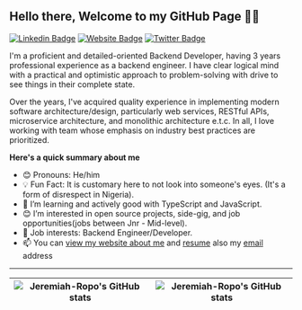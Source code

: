 ## Hello there, Welcome to my GitHub Page 👋🏾

[![Linkedin Badge](https://img.shields.io/badge/-Jeremiah_Patrick-blue?style=for-the-badge&logo=Linkedin&logoColor=white&link=https://www.linkedin.com/in/jeremiah-patrick-338aa81b1)](https://www.linkedin.com/in/jeremiah-patrick-338aa81b1) [![Website Badge](https://img.shields.io/badge/-myportfolio-green?style=for-the-badge&logo=Google-Chrome&logoColor=white&link=https://jeremiah-portfolio.netlify.app)](https://jeremiah-portfolio.netlify.app) [![Twitter Badge](https://img.shields.io/badge/-@jerry0x8d7-blue?style=for-the-badge&logo=twitter&logoColor=white&link=https://twitter.com/Jerry0x8d7)](https://twitter.com/Jerry0x8d7)

I'm a proficient and detailed-oriented Backend Developer, having 3 years professional experience as a backend engineer. I have clear logical mind with a practical and optimistic approach to problem-solving with drive to see things in their complete state. 

Over the years, I've acquired quality experience in implementing modern software architecture/design, particularly web services, RESTful APIs, microservice architecture, and monolithic architecture e.t.c. In all, I love working with team whose emphasis on industry best practices are prioritized.

**Here's a quick summary about me**

- 😊 Pronouns: He/him
- 💡 Fun Fact: It is customary here to not look into someone's eyes. (It's a form of disrespect in Nigeria).
- 🌱 I’m learning and actively good with TypeScript and JavaScript.
- 😊 I’m interested in open source projects, side-gig, and job opportunities(jobs between Jnr - Mid-level).
- 💼 Job interests: Backend Engineer/Developer.
- 📫 You can [view my website about me](https://jeremiah-portfolio.netlify.app/index.html#about) and [resume](https://docs.google.com/document/d/1K3-uQ71ZpTR2dJfTxKvkBLLxt7NV5NvI/edit?usp=sharing&ouid=116530182543120763732&rtpof=true&sd=true) also my [email](patrickjeremiah00@gmail.com) address 

---


| <img align="center" src="https://github-readme-stats.vercel.app/api?username=Jeremiah-Ropo&show_icons=true&include_all_commits=true&hide_border=true" alt="Jeremiah-Ropo's GitHub stats" /> | <img align="center" src="https://github-readme-stats.vercel.app/api/top-langs/?username=Jeremiah-Ropo&langs_count=8&layout=compact&hide_border=true" alt="Jeremiah-Ropo's GitHub stats" /> |
| ------------- | ------------- |


